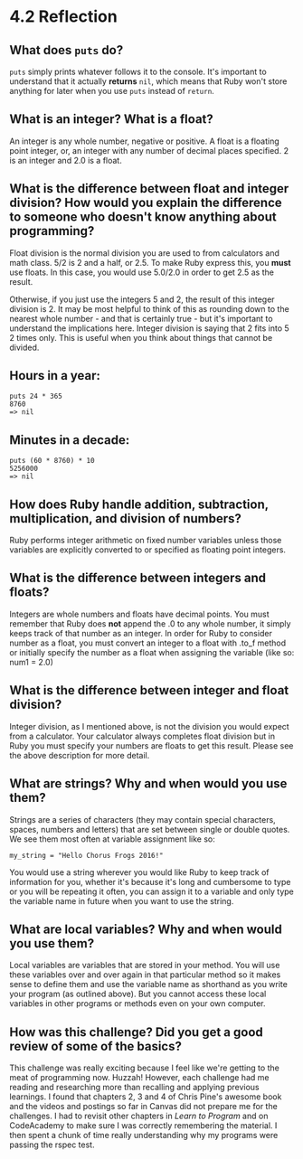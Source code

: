 # 4.2 Reflection

## What does `puts` do?

`puts` simply prints whatever follows it to the console. It's important to understand that it actually **returns** `nil`, which means that Ruby won't store anything for later when you use `puts` instead of `return`.

## What is an integer? What is a float?

An integer is any whole number, negative or positive. A float is a floating point integer, or, an integer with any  number of decimal places specified. 2 is an integer and 2.0 is a float.

## What is the difference between float and integer division? How would you explain the difference to someone who doesn't know anything about programming?

Float division is the normal division you are used to from calculators and math class. 5/2 is 2 and a half, or 2.5. To make Ruby express this, you **must** use floats. In this case, you would use 5.0/2.0 in order to get 2.5 as the result.

Otherwise, if you just use the integers 5 and 2, the result of this integer division is 2. It may be most helpful to think of this as rounding down to the nearest whole number - and that is certainly true - but it's important to understand the implications here. Integer division is saying that 2 fits into 5 2 times only. This is useful when you think about things that cannot be divided.

## Hours in a year:

```
puts 24 * 365
8760
=> nil
```

## Minutes in a decade:

```
puts (60 * 8760) * 10
5256000
=> nil
```

## How does Ruby handle addition, subtraction, multiplication, and division of numbers?

Ruby performs integer arithmetic on fixed number variables unless those variables are explicitly converted to or specified as floating point integers.

## What is the difference between integers and floats?

Integers are whole numbers and floats have decimal points. You must remember that Ruby does **not** append the .0 to any whole number, it simply keeps track of that number as an integer. In order for Ruby to consider  number as a float, you must convert an integer to a float with .to_f method or initially specify the number as a float when assigning the variable (like so: num1 = 2.0)

## What is the difference between integer and float division?

Integer division, as I mentioned above, is not the division you would expect from a calculator. Your calculator always completes float division but in Ruby you must specify your numbers are floats to get this result. Please see the above description for more detail.

## What are strings? Why and when would you use them?

Strings are a series of characters (they may contain special characters, spaces, numbers and letters) that are set between single or double quotes. We see them most often at variable assignment like so:

`my_string = "Hello Chorus Frogs 2016!"`

You would use a string wherever you would like Ruby to keep track of information for you, whether it's because it's long and cumbersome to type or you will be repeating it often, you can assign it to a variable and only type the variable name in future when you want to use the string.

## What are local variables? Why and when would you use them?

Local variables are variables that are stored in your method. You will use these variables over and over again in that particular method so it makes sense to define them and use the variable name as shorthand as you write your program (as outlined above). But you cannot access these local variables in other programs or methods even on your own computer.

## How was this challenge? Did you get a good review of some of the basics?

This challenge was really exciting because I feel like we're getting to the meat of programming now. Huzzah! However, each challenge had me reading and researching more than recalling and applying previous learnings. I found that chapters 2, 3 and 4 of Chris Pine's awesome book and the videos and postings so far in Canvas did not prepare me for the challenges. I had to revisit other chapters in _Learn to Program_ and on CodeAcademy to make sure I was correctly remembering the material. I then spent a chunk of time really understanding why my programs were passing the rspec test.